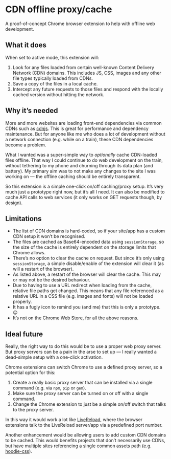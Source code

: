 # CDN offline proxy/cache

A proof-of-concept Chrome browser extension to help with offline web development.


## What it does

When set to active mode, this extension will:

1. Look for any files loaded from certain well-known Content Delivery Network (CDN) domains. This includes JS, CSS, images and any other file types typically loaded from CDNs.
2. Save a copy of the files in a local cache.
3. Intercept any future requests to those files and respond with the locally cached version without hitting the network.


## Why it’s needed

More and more websites are loading front-end dependencies via common CDNs such as [cdnjs](https://cdnjs.com/). This is great for performance and dependency maintenance. But for anyone like me who does a lot of development without a network connection (e.g. while on a train), these CDN dependencies become a problem.

What I wanted was a super-simple way to _optionally_ cache CDN-loaded files offline. That way I could continue to do web development on the train, without tethering to my phone and churning through its data plan (and battery). My primary aim was to not make any changes to the site I was working on — the offline caching should be entirely transparent.

So this extension is a simple one-click on/off caching/proxy setup. It’s very much just a prototype right now, but it’s all I need. It can also be modified to cache API calls to web services (it only works on GET requests though, by design).


## Limitations

* The list of CDN domains is hard-coded, so if your site/app has a custom CDN setup it won’t be recognised.
* The files are cached as Base64-encoded data using `sessionStorage`, so the size of the cache is entirely dependent on the storage limits that Chrome allows.
* There’s no option to clear the cache on request. But since it’s only using `sessionStorage`, a simple disable/enable of the extension will clear it (as will a restart of the browser).
* As listed above, a restart of the browser will clear the cache. This may or may not be the desired behaviour.
* Due to having to use a URL redirect when loading from the cache, relative file paths get changed. This means that any file referenced as a relative URL in a CSS file (e.g. images and fonts) will not be loaded properly.
* It has a fugly icon to remind you (and me) that this is only a prototype. :wink:
* It’s not on the Chrome Web Store, for all the above reasons.


## Ideal future

Really, the right way to do this would be to use a proper web proxy server. But proxy servers can be a pain in the arse to set up — I really wanted a dead-simple setup with a one-click activation.

Chrome extensions can switch Chrome to use a defined proxy server, so a potential option for this:

1. Create a really basic proxy server that can be installed via a single command (e.g. via `npm`, `pip` or `gem`).
2. Make sure the proxy server can be turned on or off with a single command.
3. Change the Chrome extension to just be a simple on/off switch that talks to the proxy server.

In this way it would work a lot like [LiveReload](http://livereload.com/), where the browser extensions talk to the LiveReload server/app via a predefined port number.

Another enhancement would be allowing users to add custom CDN domains to be cached. This would benefits projects that don’t necessarily use CDNs, but have multiple sites referencing a single common assets path (e.g. [hoodie-css](http://hoodiehq.github.io/hoodie-css/)).

